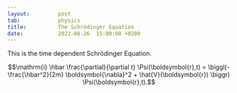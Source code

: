 ```yaml
---
layout:         post
tab:	        physics
title:          The Schrödinger Equation
date:           2022-08-26  15:00:00 +0200
---
```


This is the time dependent Schrödinger Equation.

$$\mathrm{i} \hbar \frac{\partial}{\partial t} \Psi(\boldsymbol{r},t) = \biggl(- \frac{\hbar^2}{2m} \boldsymbol{\nabla}^2 + \hat{V}(\boldsymbol{r}) \biggr) \Psi(\boldsymbol{r},t).$$
